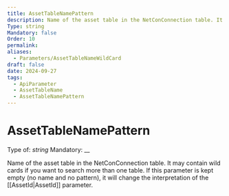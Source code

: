 ```yaml
---
title: AssetTableNamePattern
description: Name of the asset table in the NetConConnection table. It may contain wild cards if you want to search more than one table. If this parameter is kept empty (no name and no pattern), it will change the interpretation of the [[AssetId|AssetId]] parameter.
Type: string
Mandatory: false
Order: 10
permalink: 
aliases:
  - Parameters/AssetTableNameWildCard
draft: false
date: 2024-09-27
tags:
  - ApiParameter
  - AssetTableName
  - AssetTableNamePattern
---
```

# AssetTableNamePattern

Type of: _string_
Mandatory: __

Name of the asset table in the NetConConnection table. It may contain wild cards if you want to search more than one table. If this parameter is kept empty (no name and no pattern), it will change the interpretation of the [[AssetId|AssetId]] parameter.
